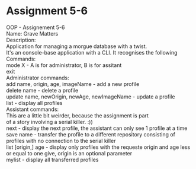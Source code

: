 # Assignment 5-6
OOP - Assignement 5-6<br/>
Name: Grave Matters<br/>
Description:<br/>
	Application for managing a morgue database with a twist.<br/>
	It's an console-base application with a CLI. It recognises the following<br/>
Commands:<br/>
	mode X - A is for administrator, B is for assitant<br/>
	exit<br/>
	Administrator commands:<br/>
		add name, origin, age, imageName - add a new profile<br/>
		delete name - delete a profile<br/>
		update name, newOrigin, newAge, newImageName - update a profile<br/>
		list - display all profiles<br/>
	Assistant commands:<br/>
		This are a little bit weirder, because the assignment is part<br/>
	of a story involving a serial killer. :))<br/>
		next - display the next profile, the assistant can only see 1 profile at a time<br/>
		save name - transfer the profile to a different repository consisting of profiles with no connection to the serial killer<br/>
		list [origin,] age - display only profiles with the requeste origin and age less or equal to one give, origin is an optional parameter<br/>
		mylist - display all transferred profiles<br/>

